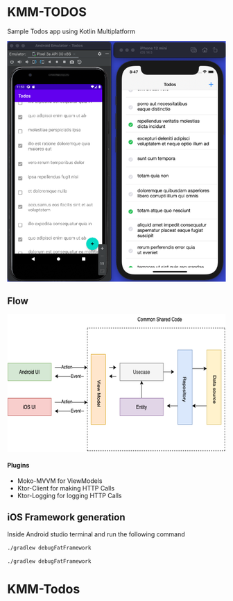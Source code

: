 # KMM-TODOS
Sample Todos app using Kotlin Multiplatform

[![Watch the video](./assets/demo-image.png)](./assets/demo-video.mov)

## Flow
<p align="center">
  <img src="./assets/Todos.png" width="604" height="317" title="hover text">
</p>

#### Plugins
- Moko-MVVM for ViewModels
- Ktor-Client for making HTTP Calls
- Ktor-Logging for logging HTTP Calls

## iOS Framework generation

Inside Android studio terminal and run the following command

```sh
./gradlew debugFatFramework 
```
```sh
./gradlew debugFatFramework 
```
# KMM-Todos